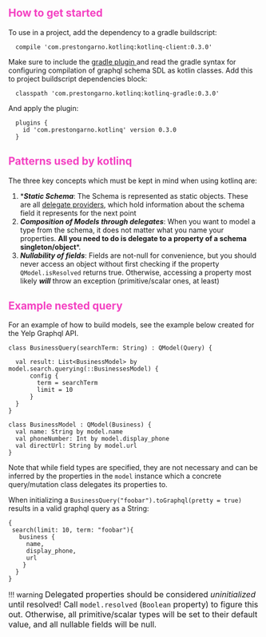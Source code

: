 ## <span style="color:#f442c2">How to get started</span>

To use in a project, add the dependency to a gradle buildscript:

      compile 'com.prestongarno.kotlinq:kotlinq-client:0.3.0'

Make sure to include the [ gradle plugin ](https://github.com/prestongarno/kotlinq/kotlinq-gradle) and read
the gradle syntax for configuring compilation of graphql schema SDL as kotlin classes. 
 Add this to project buildscript dependencies block:

      classpath 'com.prestongarno.kotlinq:kotlinq-gradle:0.3.0'

And apply the plugin:

      plugins {
        id 'com.prestongarno.kotlinq' version 0.3.0
      }

## <span style="color:#f442c2">Patterns used by kotlinq</span>

The three key concepts which must be kept in mind when using kotlinq are:

1. ****Static Schema***: The Schema is represented as static objects.
 These are all [delegate providers][3],
 which hold information about the schema field it represents for the next point
2. ***Composition of Models through delegates***: When you want to model a type from the schema, it does not matter what you name your properties.
 **All you need to do is delegate to a property of a schema singleton/object***.
3. ***Nullability of fields***: Fields are not-null for convenience, but you should never access an object without first checking if the property `QModel.isResolved` returns true.
 Otherwise, accessing a property most likely ***will*** throw an exception (primitive/scalar ones, at least)


## <span style="color:#f442c2">Example nested query</span>

For an example of how to build models, see the example below created for the Yelp Graphql API. 

    class BusinessQuery(searchTerm: String) : QModel(Query) {
    
      val result: List<BusinessModel> by model.search.querying(::BusinessesModel) {
          config {
            term = searchTerm
            limit = 10
          }
      }
    }

    class BusinessModel : QModel(Business) {
      val name: String by model.name
      val phoneNumber: Int by model.display_phone
      val directUrl: String by model.url
    }


Note that while field types are specified, they are not necessary and can be inferred by the properties
in the `model` instance which a concrete query/mutation class delegates its properties to.

When initializing a `BusinessQuery("foobar").toGraphql(pretty = true)` results in a valid graphql query as a String:

    {
     search(limit: 10, term: "foobar"){
       business {
         name,
         display_phone,
         url 
        }
      }
    }

!!! warning
    <font size="+0.4">Delegated properties should be considered *uninitialized* until resolved!
    Call `model.resolved` (`Boolean` property) to figure this out. 
    Otherwise, all primitive/scalar types will be set to their default value, and all nullable fields will be null.</font>


  [2]: https://kotlinlang.org/docs/reference/delegation.html
  [3]: https://kotlinlang.org/docs/reference/delegated-properties.html#providing-a-delegate-since-11
